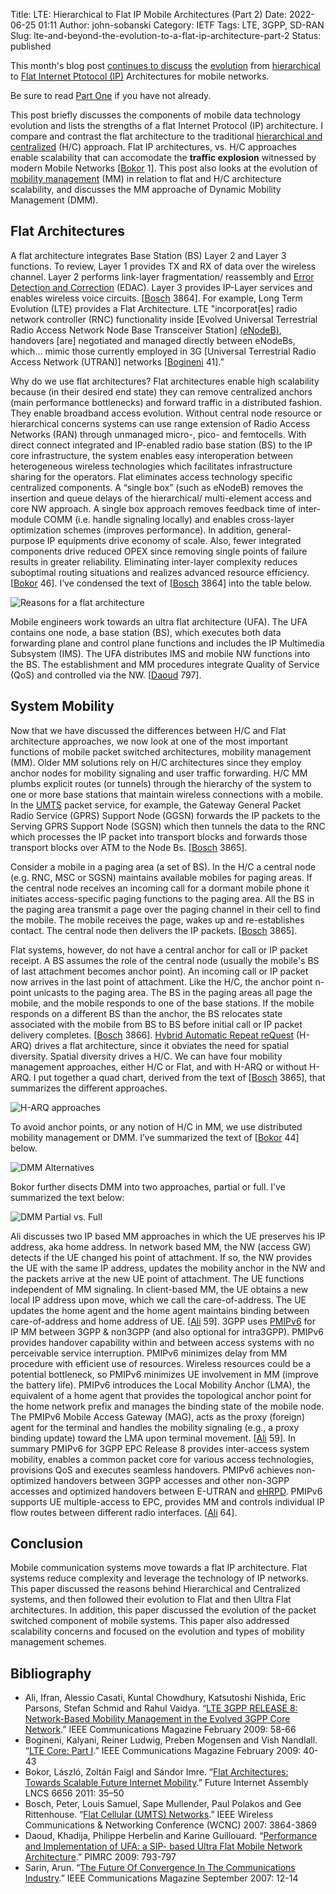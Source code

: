 Title: LTE: Hierarchical to Flat IP Mobile Architectures (Part 2)
Date: 2022-06-25 01:11
Author: john-sobanski
Category: IETF
Tags: LTE, 3GPP, SD-RAN
Slug: lte-and-beyond-the-evolution-to-a-flat-ip-architecture-part-2
Status: published

This month's blog post [continues to discuss]({filename}/lte-and-beyond-the-evolution-to-a-flat-ip-architecture.md) the [evolution](https://en.wikipedia.org/wiki/System_Architecture_Evolution) from [hierarchical](https://ieeexplore.ieee.org/abstract/document/760423/) to [Flat Internet Ptotocol (IP)](https://en.wikipedia.org/wiki/Flat_IP) Architectures for mobile networks.

Be sure to read [Part One]({filename}/lte-and-beyond-the-evolution-to-a-flat-ip-architecture.md) if you have not already.

This post briefly discusses the components of mobile data technology evolution and lists the strengths of a flat Internet Protocol (IP) architecture.  I compare and contrast the flat architecture to the traditional [hierarchical and centralized](https://en.wikipedia.org/wiki/Hierarchical_network_model) (H/C) approach.  Flat IP architectures, vs. H/C approaches enable scalability that can accomodate the **traffic explosion** witnessed by modern Mobile Networks [[Bokor](https://link.springer.com/chapter/10.1007/978-3-642-20898-0_3) 1].  This post also looks at the evolution of [mobility management](https://en.wikipedia.org/wiki/Mobility_management) (MM) in relation to flat and H/C architecture scalability, and discusses the MM approache of Dynamic Mobility Management (DMM).

## Flat Architectures
A flat architecture integrates Base Station (BS) Layer 2 and Layer 3 functions.  To review, Layer 1 provides TX and RX of data over the wireless channel.  Layer 2 performs link-layer fragmentation/ reassembly and [Error Detection and Correction](https://en.wikipedia.org/wiki/Error_detection_and_correction) (EDAC).  Layer 3 provides IP-Layer services and enables wireless voice circuits. [[Bosch](https://ieeexplore.ieee.org/document/4224951/) 3864].  For example, Long Term Evolution (LTE) provides a Flat Architecture.  LTE "incorporat[es] radio network controller (RNC) functionality inside [Evolved Universal Terrestrial Radio Access Network Node Base Transceiver Station] [(eNodeB)](https://en.wikipedia.org/wiki/EnodeB), handovers [are] negotiated and managed directly between eNodeBs, which… mimic those currently employed in 3G [Universal Terrestrial Radio Access Network (UTRAN)] networks [[Bogineni](https://ieeexplore.ieee.org/document/4785378/) 41].”

Why do we use flat architectures?  Flat architectures enable high scalability because (in their desired end state) they can remove centralized anchors (main performance bottlenecks) and forward traffic in a distributed fashion.  They enable broadband access evolution.  Without central node resource or hierarchical concerns systems can use range extension of Radio Access Networks (RAN) through unmanaged micro-, pico- and femtocells.  With direct connect integrated and IP-enabled radio base station (BS) to the IP core infrastructure, the system enables easy interoperation between heterogeneous wireless technologies which facilitates infrastructure sharing for the operators.  Flat eliminates access technology specific centralized components.  A “single box” (such as eNodeB) removes the insertion and queue delays of the hierarchical/ multi-element access and core NW approach.  A single box approach removes feedback time of inter-module COMM (i.e. handle signaling locally) and enables cross-layer optimization schemes (improves performance).  In addition, general-purpose IP equipments drive economy of scale.  Also, fewer integrated components drive reduced OPEX since removing single points of failure results in greater reliability.  Eliminating inter-layer complexity reduces suboptimal routing situations and realizes advanced resource efficiency. [[Bokor](https://link.springer.com/chapter/10.1007/978-3-642-20898-0_3) 46].  I’ve condensed the text of [[Bosch](https://ieeexplore.ieee.org/document/4224951/) 3864] into the table below.

![Reasons for a flat architecture]({filename}/images/Lte_And_Beyond_The_Evolution_To_A_Flat_Ip_Architecture_Part_2/01_reasons_for_flat_architecture.png)

Mobile engineers work towards an ultra flat architecture (UFA).  The UFA contains one node, a  base station (BS), which executes both data forwarding plane and control plane functions and includes the IP Multimedia Subsystem (IMS).  The UFA distributes IMS and mobile NW functions into the BS.  The establishment and MM procedures integrate Quality of Service (QoS) and controlled via the NW. [[Daoud](https://ieeexplore.ieee.org/document/5450117/) 797].

## System Mobility
Now that we have discussed the differences between H/C and Flat architecture approaches, we now look at one of the most important functions of mobile packet switched architectures, mobility management (MM).  Older MM solutions rely on H/C architectures since they employ anchor nodes for mobility signaling and user traffic forwarding.  H/C MM plumbs explicit routes (or tunnels) through the hierarchy of the system to one or more base stations that maintain wireless connections with a mobile.  In the [UMTS]({filename}/lte-and-beyond-the-evolution-to-a-flat-ip-architecture.md) packet service, for example, the Gateway General Packet Radio Service (GPRS) Support Node (GGSN) forwards the IP packets to the Serving GPRS Support Node (SGSN) which then tunnels the data to the RNC which processes the IP packet into transport blocks and forwards those transport blocks over ATM to the Node Bs. [[Bosch](https://ieeexplore.ieee.org/document/4224951/) 3865].

Consider a mobile in a paging area (a set of BS).  In the H/C a central node (e.g. RNC, MSC or SGSN) maintains available mobiles for paging areas.  If the central node receives an incoming call for a dormant mobile phone it initiates access-specific paging functions to the paging area.  All the BS in the paging area transmit a page over the paging channel in their cell to find the mobile.  The mobile receives the page, wakes up and re-establishes contact.  The central node then delivers the IP packets. [[Bosch](https://ieeexplore.ieee.org/document/4224951/) 3865].

Flat systems, however, do not have a central anchor for call or IP packet receipt.  A BS assumes the role of the central node (usually the mobile's BS of last attachment becomes anchor point).  An incoming call or IP packet now arrives in the last point of attachment.  Like the H/C, the anchor point n-point unicasts to the paging area.  The BS in the paging areas all page the mobile, and the mobile responds to one of the base stations.  If the mobile responds on a different BS than the anchor, the BS relocates state associated with the mobile from BS to BS before initial call or IP packet delivery completes. [[Bosch](https://ieeexplore.ieee.org/document/4224951/) 3866].
[Hybrid Automatic Repeat reQuest](https://en.wikipedia.org/wiki/Hybrid_automatic_repeat_request) (H-ARQ) drives a flat architecture, since it obviates the need for spatial diversity.  Spatial diversity drives a H/C.  We can have four mobility management approaches, either H/C or Flat, and with H-ARQ or without H-ARQ.  I put together a quad chart, derived from the text of [[Bosch](https://ieeexplore.ieee.org/document/4224951/) 3865], that summarizes the different approaches.

![H-ARQ approaches]({filename}/images/Lte_And_Beyond_The_Evolution_To_A_Flat_Ip_Architecture_Part_2/02_h_arq_approaches.png)
 
To avoid anchor points, or any notion of H/C in MM, we use distributed mobility management or DMM.  I’ve summarized the text of [[Bokor](https://link.springer.com/chapter/10.1007/978-3-642-20898-0_3) 44] below.

![DMM Alternatives]({filename}/images/Lte_And_Beyond_The_Evolution_To_A_Flat_Ip_Architecture_Part_2/03_dmm_alternatives.png) 
 
Bokor further disects DMM into two approaches, partial or full.  I’ve summarized the text below:
 
![DMM Partial vs. Full]({filename}/images/Lte_And_Beyond_The_Evolution_To_A_Flat_Ip_Architecture_Part_2/04_dmm_partial_vs_full.png)
 
Ali discusses two IP based MM approaches in which the UE preserves his IP address, aka home address.  In network based MM, the NW (access GW) detects if the UE changed his point of attachment.  If so, the NW provides the UE with the same IP address, updates the mobility anchor in the NW and the packets arrive at the new UE point of attachment.  The UE functions independent of MM signaling.  In client-based MM, the UE obtains a new local IP address upon move, which we call the care-of-address.  The UE updates the home agent and the home agent maintains binding between care-of-address and home address of UE. [[Ali](https://ieeexplore.ieee.org/document/4785381/) 59].  3GPP uses [PMIPv6](https://tools.ietf.org/html/rfc5213) for IP MM between 3GPP & non3GPP (and also optional for intra3GPP).  PMIPv6 provides handover capability within and between access systems with no perceivable service interruption.  PMIPv6 minimizes delay from MM procedure with efficient use of resources.  Wireless resources could be a potential bottleneck, so PMIPv6 minimizes UE involvement in MM (improve the battery life).  PMIPv6 introduces the Local Mobility Anchor (LMA), the equivalent of a home agent that provides the topological anchor point for the home network prefix and manages the binding state of the mobile node.  The PMIPv6 Mobile Access Gateway (MAG), acts as the proxy (foreign) agent for the terminal and handles the mobility signaling (e.g., a proxy binding update) toward the LMA upon terminal movement. [[Ali](https://ieeexplore.ieee.org/document/4785381/) 59].  In summary PMIPv6 for 3GPP EPC Release 8 provides inter-access system mobility, enables a common packet core for various access technologies, provisions QoS and executes seamless handovers.  PMIPv6 achieves non-optimized handovers between 3GPP accesses and other non-3GPP accesses and optimized handovers between E-UTRAN and [eHRPD](https://tools.ietf.org/html/rfc6312).  PMIPv6 supports UE multiple-access to EPC, provides MM and controls individual IP flow routes between different radio interfaces. [[Ali](https://ieeexplore.ieee.org/document/4785381/) 64].

## Conclusion
Mobile communication systems move towards a flat IP architecture.  Flat systems reduce complexity and leverage the technology of IP networks.  This paper discussed the reasons behind Hierarchical and Centralized systems, and then followed their evolution to Flat and then Ultra Flat architectures.  In addition, this paper discussed the evolution of the packet switched component of mobile systems.  This paper also addressed scalability concerns and focused on the evolution and types of mobility management schemes.

## Bibliography
 - Ali, Ifran, Alessio Casati, Kuntal Chowdhury, Katsutoshi Nishida, Eric Parsons, Stefan Schmid and Rahul Vaidya.  “[LTE 3GPP RELEASE 8:  Network-Based Mobility Management in the Evolved 3GPP Core Network](https://ieeexplore.ieee.org/document/4785381/).”  IEEE Communications Magazine February 2009: 58-66
 - Bogineni, Kalyani, Reiner Ludwig, Preben Mogensen and Vish Nandlall.  “[LTE Core: Part I](https://ieeexplore.ieee.org/document/4785378/).”  IEEE Communications Magazine February 2009: 40-43
 - Bokor, László, Zoltán Faigl and Sándor Imre.  “[Flat Architectures: Towards Scalable Future Internet Mobility](https://link.springer.com/chapter/10.1007/978-3-642-20898-0_3).”  Future Internet Assembly LNCS 6656 2011: 35–50
 - Bosch, Peter, Louis Samuel, Sape Mullender, Paul Polakos and Gee Rittenhouse.  “[Flat Cellular (UMTS) Networks](https://ieeexplore.ieee.org/document/4224951/).”  IEEE Wireless Communications & Networking Conference (WCNC) 2007: 3864-3869
 - Daoud, Khadija, Philippe Herbelin and Karine Guillouard.  “[Performance and Implementation of UFA: a SIP- based Ultra Flat Mobile Network Architecture](https://ieeexplore.ieee.org/document/5450117/).”  PIMRC 2009: 793-797
 - Sarin, Arun.  “[The Future Of Convergence In The Communications Industry](https://ieeexplore.ieee.org/document/4342843/).”  IEEE Communications Magazine September 2007: 12-14
